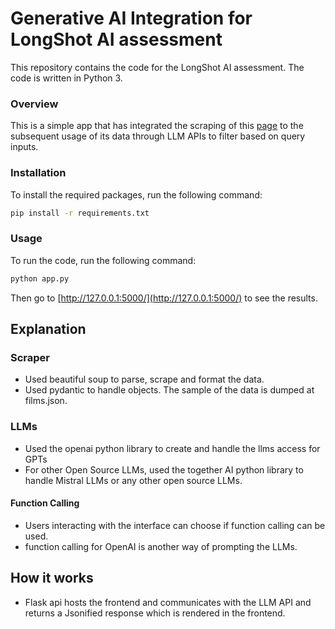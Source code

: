 # Generative AI Integration for LongShot AI assessment

This repository contains the code for the LongShot AI assessment. The code is written in Python 3. 

### Overview
This is a simple app that has integrated the scraping of this [page](https://en.wikipedia.org/wiki/List_of_2023_box_office_number-one_films_in_the_United_States) to the subsequent usage of its data through LLM APIs to filter based on query inputs.

### Installation

To install the required packages, run the following command:

```bash
pip install -r requirements.txt
```

### Usage

To run the code, run the following command:

```bash
python app.py
```

Then go to [http://127.0.0.1:5000/](http://127.0.0.1:5000/) to see the results.

## Explanation

### Scraper
- Used beautiful soup to parse, scrape and format the data.
- Used pydantic to handle objects. The sample of the data is dumped at films.json.

### LLMs
- Used the openai python library to create and handle the llms access for GPTs
- For other Open Source LLMs, used the together AI python library to handle Mistral LLMs or any other open source LLMs.

#### Function Calling
- Users interacting with the interface can choose if function calling can be used. 
- function calling for OpenAI is another way of prompting the LLMs.

## How it works
- Flask api hosts the frontend and communicates with the LLM API and returns a Jsonified response which is rendered in the frontend.

